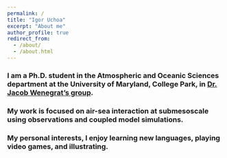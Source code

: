 ```yaml
---
permalink: /
title: "Igor Uchoa"
excerpt: "About me"
author_profile: true
redirect_from: 
  - /about/
  - /about.html
---
```


### I am a Ph.D. student in the Atmospheric and Oceanic Sciences department at the University of Maryland, College Park, in [Dr. Jacob Wenegrat’s group](https://wenegrat.github.io).


### My work is focused on air-sea interaction at submesoscale using observations and coupled model simulations. 


### My personal interests, I enjoy learning new languages, playing video games, and illustrating. 



